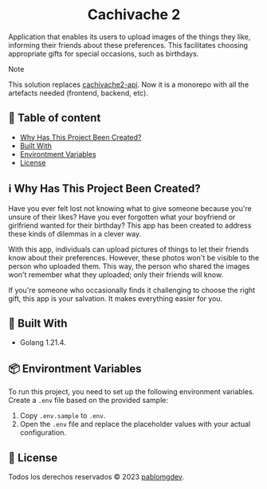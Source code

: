 <h1 align=center>Cachivache 2</h1>

<p>Application that enables its users to upload images of the things they like, informing their friends about these preferences. This facilitates choosing appropriate gifts for special occasions, such as birthdays.</p>

> [!NOTE]
> This solution replaces <a href=https://github.com/pablomgdev/cachivache2-api>cachivache2-api</a>. Now it is a monorepo with all the artefacts needed (frontend, backend, etc).


## 📄 Table of content
- [Why Has This Project Been Created?](https://github.com/pablomgdev/cachivache2#ℹ%EF%B8%8F-why-has-this-project-been-created)
- [Built With](https://github.com/pablomgdev/cachivache2?tab=readme-ov-file#-built-with)
- [Environtment Variables](https://github.com/pablomgdev/cachivache2?tab=readme-ov-file#-environtment-variables)
- [License](https://github.com/pablomgdev/cachivache2#-license)


## ℹ️ Why Has This Project Been Created?
Have you ever felt lost not knowing what to give someone because you're unsure of their likes? Have you ever forgotten what your boyfriend or girlfriend wanted for their birthday? This app has been created to address these kinds of dilemmas in a clever way.

With this app, individuals can upload pictures of things to let their friends know about their preferences. However, these photos won't be visible to the person who uploaded them. This way, the person who shared the images won't remember what they uploaded; only their friends will know.

If you're someone who occasionally finds it challenging to choose the right gift, this app is your salvation. It makes everything easier for you.

## 🧱 Built With
- Golang 1.21.4.

## 📦 Environtment Variables
To run this project, you need to set up the following environment variables. Create a `.env` file based on the provided sample:

1. Copy `.env.sample` to `.env`.
1. Open the `.env` file and replace the placeholder values with your actual configuration.

## 🪪 License
Todos los derechos reservados © 2023 [pablomgdev](https://github.com/pablomgdev).
